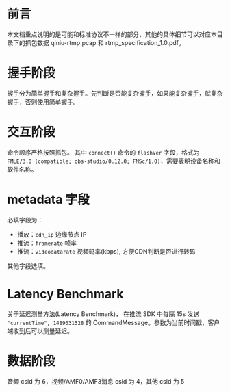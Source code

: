 # 前言
本文档重点说明的是可能和标准协议不一样的部分，其他的具体细节可以对应本目录下的抓包数据 qiniu-rtmp.pcap 和 rtmp_specification_1.0.pdf。
# 握手阶段
握手分为简单握手和复杂握手。先判断是否能复杂握手，如果能复杂握手，就复杂握手，否则使用简单握手。
# 交互阶段
命令顺序严格按照抓包。
其中 `connect()` 命令的 `flashVer` 字段，格式为 `FMLE/3.0 (compatible; obs-studio/0.12.0; FMSc/1.0)`，需要表明设备名称和软件名称。
# metadata 字段
必填字段为：
 - 播放：`cdn_ip` 边缘节点 IP
 - 推流：`framerate` 帧率
 - 推流：`videodatarate` 视频码率(kbps), 方便CDN判断是否进行转码
 
其他字段选填。

# Latency Benchmark 

关于延迟测量方法(Latency Benchmark)，
在推流 SDK 中每隔 15s 发送 `"currentTime", 1489631528` 的 CommandMessage。参数为当前时间戳，客户端收到后可以测量延迟。

# 数据阶段
音频 csid 为 6，视频/AMF0/AMF3消息 csid 为 4，其他 csid 为 5
